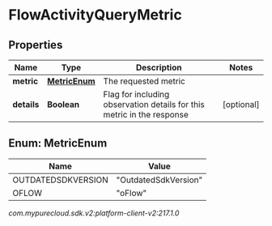 # FlowActivityQueryMetric


## Properties

| Name | Type | Description | Notes |
| ------------ | ------------- | ------------- | ------------- |
| **metric** | [**MetricEnum**](#Enum--MetricEnum) | The requested metric |  |
| **details** | **Boolean** | Flag for including observation details for this metric in the response |  [optional] |


## Enum: MetricEnum

| Name | Value |
| ---- | ----- |
| OUTDATEDSDKVERSION | &quot;OutdatedSdkVersion&quot; | 
| OFLOW | &quot;oFlow&quot; | 




_com.mypurecloud.sdk.v2:platform-client-v2:217.1.0_
